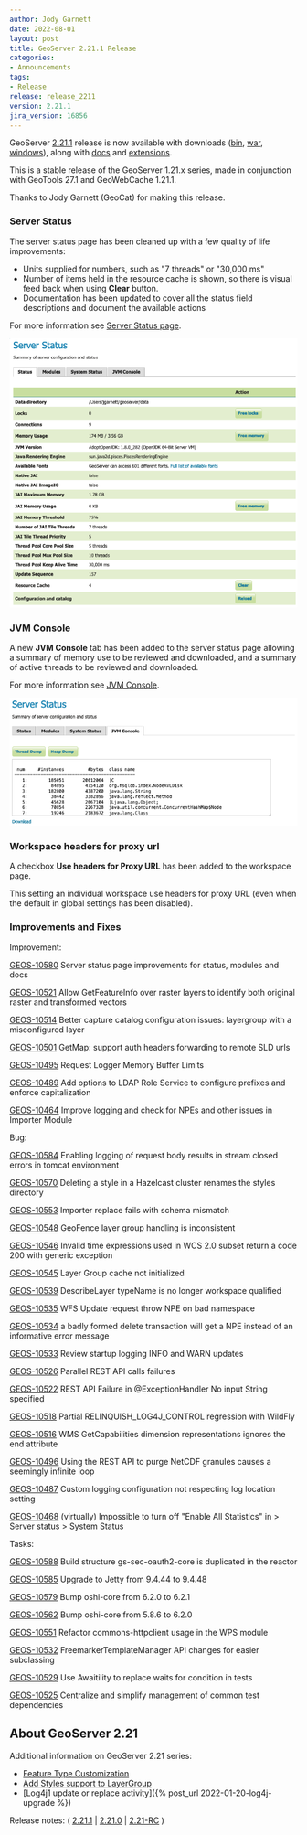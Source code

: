 ```yaml
---
author: Jody Garnett
date: 2022-08-01
layout: post
title: GeoServer 2.21.1 Release
categories:
- Announcements
tags:
- Release
release: release_2211
version: 2.21.1
jira_version: 16856 
---
```


GeoServer [2.21.1](/release/2.21.1/) release is now available with downloads ([bin](https://sourceforge.net/projects/geoserver/files/GeoServer/2.21.1/geoserver-2.21.1-bin.zip/download), [war](https://sourceforge.net/projects/geoserver/files/GeoServer/2.21.1/geoserver-2.21.1-war.zip/download), [windows](https://sourceforge.net/projects/geoserver/files/GeoServer/2.21.1/GeoServer-2.21.1-winsetup.exe/download)), along with [docs](https://sourceforge.net/projects/geoserver/files/GeoServer/2.21.1/geoserver-2.21.1-htmldoc.zip/download) and [extensions](https://sourceforge.net/projects/geoserver/files/GeoServer/2.21.1/extensions/).

This is a stable release of the GeoServer 1.21.x series, made in conjunction with GeoTools 27.1 
and GeoWebCache 1.21.1.

Thanks to Jody Garnett (GeoCat) for making this release.

### Server Status

The server status page has been cleaned up with a few quality of life improvements: 

* Units supplied for numbers, such as "7 threads" or "30,000 ms"
* Number of items held in the resource cache is shown, so there is visual feed back when using **Clear** button.
* Documentation has been updated to cover all the status field descriptions and document the available actions

For more information see [Server Status page](https://docs.geoserver.org/stable/en/user/configuration/status.html#server-status).

![Server status](/img/posts/2.21/server_status.png) <br/>

### JVM Console

A new **JVM Console** tab has been added to the server status page allowing a summary of memory use to be reviewed and downloaded, and a summary of active threads to be reviewed and downloaded.

For more information see [JVM Console](https://docs.geoserver.org/stable/en/user/configuration/status.html#jvm-console).

![JVM Console](/img/posts/2.21/jvm_console.png) <br/>

### Workspace headers for proxy url

A checkbox **Use headers for Proxy URL** has been added to the workspace page.

This setting an individual workspace use headers for proxy URL (even when the default in global settings has been disabled).

### Improvements and Fixes

Improvement:

[GEOS-10580](https://osgeo-org.atlassian.net/browse/GEOS-10580) Server status page improvements for status, modules and docs

[GEOS-10521](https://osgeo-org.atlassian.net/browse/GEOS-10521) Allow GetFeatureInfo over raster layers to identify both original raster and transformed vectors

[GEOS-10514](https://osgeo-org.atlassian.net/browse/GEOS-10514) Better capture catalog configuration issues: layergroup with a misconfigured layer

[GEOS-10501](https://osgeo-org.atlassian.net/browse/GEOS-10501) GetMap: support auth headers forwarding to remote SLD urls

[GEOS-10495](https://osgeo-org.atlassian.net/browse/GEOS-10495) Request Logger Memory Buffer Limits

[GEOS-10489](https://osgeo-org.atlassian.net/browse/GEOS-10489) Add options to LDAP Role Service to configure prefixes and enforce capitalization

[GEOS-10464](https://osgeo-org.atlassian.net/browse/GEOS-10464) Improve logging and check for NPEs and other issues in Importer Module

Bug:

[GEOS-10584](https://osgeo-org.atlassian.net/browse/GEOS-10584) Enabling logging of request body results in stream closed errors in tomcat environment

[GEOS-10570](https://osgeo-org.atlassian.net/browse/GEOS-10570) Deleting a style in a Hazelcast cluster renames the styles directory

[GEOS-10553](https://osgeo-org.atlassian.net/browse/GEOS-10553) Importer replace fails with schema mismatch

[GEOS-10548](https://osgeo-org.atlassian.net/browse/GEOS-10548) GeoFence layer group handling is inconsistent

[GEOS-10546](https://osgeo-org.atlassian.net/browse/GEOS-10546) Invalid time expressions used in WCS 2.0 subset return a code 200 with generic exception

[GEOS-10545](https://osgeo-org.atlassian.net/browse/GEOS-10545) Layer Group cache not initialized

[GEOS-10539](https://osgeo-org.atlassian.net/browse/GEOS-10539) DescribeLayer typeName is no longer workspace qualified

[GEOS-10535](https://osgeo-org.atlassian.net/browse/GEOS-10535) WFS Update request throw NPE on bad namespace

[GEOS-10534](https://osgeo-org.atlassian.net/browse/GEOS-10534) a badly formed delete transaction will get a NPE instead of an informative error message

[GEOS-10533](https://osgeo-org.atlassian.net/browse/GEOS-10533) Review startup logging INFO and WARN updates

[GEOS-10526](https://osgeo-org.atlassian.net/browse/GEOS-10526) Parallel REST API calls failures

[GEOS-10522](https://osgeo-org.atlassian.net/browse/GEOS-10522) REST API Failure in @ExceptionHandler No input String specified

[GEOS-10518](https://osgeo-org.atlassian.net/browse/GEOS-10518) Partial RELINQUISH\_LOG4J\_CONTROL regression with WildFly

[GEOS-10516](https://osgeo-org.atlassian.net/browse/GEOS-10516) WMS GetCapabilities dimension representations ignores the end attribute

[GEOS-10496](https://osgeo-org.atlassian.net/browse/GEOS-10496) Using the REST API to purge NetCDF granules causes a seemingly infinite loop

[GEOS-10487](https://osgeo-org.atlassian.net/browse/GEOS-10487) Custom logging configuration not respecting log location setting

[GEOS-10468](https://osgeo-org.atlassian.net/browse/GEOS-10468) \(virtually\) Impossible to turn off "Enable All Statistics" in  > Server status > System Status

Tasks:

[GEOS-10588](https://osgeo-org.atlassian.net/browse/GEOS-10588) Build structure gs-sec-oauth2-core is duplicated in the reactor

[GEOS-10585](https://osgeo-org.atlassian.net/browse/GEOS-10585) Upgrade to Jetty from 9.4.44 to 9.4.48

[GEOS-10579](https://osgeo-org.atlassian.net/browse/GEOS-10579) Bump oshi-core from 6.2.0 to 6.2.1

[GEOS-10562](https://osgeo-org.atlassian.net/browse/GEOS-10562) Bump oshi-core from 5.8.6 to 6.2.0

[GEOS-10551](https://osgeo-org.atlassian.net/browse/GEOS-10551) Refactor commons-httpclient usage in the WPS module

[GEOS-10532](https://osgeo-org.atlassian.net/browse/GEOS-10532) FreemarkerTemplateManager API changes for easier subclassing

[GEOS-10529](https://osgeo-org.atlassian.net/browse/GEOS-10529) Use Awaitility to replace waits for condition in tests

[GEOS-10525](https://osgeo-org.atlassian.net/browse/GEOS-10525) Centralize and simplify management of common test dependencies

## About GeoServer 2.21

Additional information on GeoServer 2.21 series:

* [Feature Type Customization](https://github.com/geoserver/geoserver/wiki/GSIP-207)
* [Add Styles support to LayerGroup](https://github.com/geoserver/geoserver/wiki/GSIP-205)
* [Log4j1 update or replace activity]({% post_url 2022-01-20-log4j-upgrade %})

Release notes:
( [2.21.1](https://github.com/geoserver/geoserver/releases/tag/2.21.1)
| [2.21.0](https://github.com/geoserver/geoserver/releases/tag/2.21.0)
| [2.21-RC](https://github.com/geoserver/geoserver/releases/tag/2.21-RC)
)
